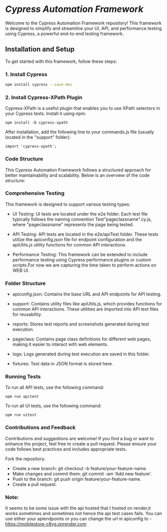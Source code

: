 # _Cypress Automation Framework_

Welcome to the Cypress Automation Framework repository! This framework is designed to simplify and streamline your UI, API, and performance testing using Cypress, a powerful end-to-end testing framework.

## Installation and Setup

To get started with this framework, follow these steps:

### 1. Install Cypress

```bash
npm install cypress --save-dev
```
### 2. Install Cypress-XPath Plugin
Cypress-XPath is a useful plugin that enables you to use XPath selectors in your Cypress tests. Install it using npm:
```
npm install -D cypress-xpath
```
After installation, add the following line to your commands.js file (usually located in the "support" folder):
```
import 'cypress-xpath';
```
### Code Structure
This Cypress Automation Framework follows a structured approach for better maintainability and scalability. Below is an overview of the code structure:
### Comprehensive Testing
This framework is designed to support various testing types:

- UI Testing: UI tests are located under the e2e folder. Each test file typically follows the naming convention Test"pageclassname".cy.js, where "pageclassname" represents the page being tested.

- API Testing: API tests are located in the e2e/apiTest folder. These tests utilize the apiconfig.json file for endpoint configuration and the apiUtils.js utility functions for common API interactions.

- Performance Testing: This framework can be extended to include performance testing using Cypress performance plugins or custom scripts.For now we are capturing the time taken to perform actions on WEB UI.

### Folder Structure
- apiconfig.json: Contains the base URL and API endpoints for API testing.
- support: Contains utility files like apiUtils.js, which provides functions for common API interactions. These utilities are imported into API test files for reusability.

- reports: Stores test reports and screenshots generated during test execution.

- pageclass: Contains page class definitions for different web pages, making it easier to interact with web elements.

- logs: Logs generated during test execution are saved in this folder.

- fixtures: Test data in JSON format is stored here.

### Running Tests
To run all API tests, use the following command:
```
npm run apitest
```
To run all UI tests, use the following command:
```
npm run uitest
```
### Contributions and Feedback
Contributions and suggestions are welcome! If you find a bug or want to enhance the project, feel free to create a pull request. Please ensure your code follows best practices and includes appropriate tests.

Fork the repository.
- Create a new branch: git checkout -b feature/your-feature-name.
- Make changes and commit them: git commit -am 'Add new feature'.
- Push to the branch: git push origin feature/your-feature-name.
- Create a pull request.

### Note:
It seems to be some issue with the api hosted that I hosted on render,it works sometimes and sometimes not hence the api test cases fails.
You can use either your apiendpoints or you can change the url in apiconfig to - 
https://mobilestore-c8yg.onrender.com